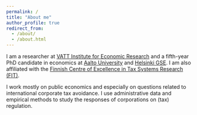 ```yaml
---
permalink: /
title: "About me"
author_profile: true
redirect_from: 
  - /about/
  - /about.html
---
```



I am a researcher at [VATT Institute for Economic Research](https://vatt.fi/en/frontpage) and a fifth-year PhD candidate in economics at [Aalto University](https://www.aalto.fi/en/department-of-economics) and [Helsinki GSE](https://www.helsinkigse.fi/). I am also affiliated with the [Finnish Centre of Excellence in Tax Systems Research (FIT)](https://verotutkimus.fi/en/home/).


I work mostly on public economics and especially on questions related to international corporate tax avoidance. I use administrative data and empirical methods to study the responses of corporations on (tax) regulation.
